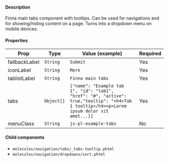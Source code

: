#### Description

Finna main tabs component with tooltips. Can be used for navigations and for showing/hiding content on a page. Turns into a dropdown menu on mobile devices.

#### Properties

| Prop          | Type       | Value (example)                                                                                                                            | Required |
| ------------- | ---------- | ------------------------------------------------------------------------------------------------------------------------------------------ | -------- |
| fallbackLabel | `String`   | `Submit`                                                                                                                                   | Yes      |
| iconLabel     | `String`   | `More`                                                                                                                                     | Yes      |
| tablistLabel  | `String`   | `Finna main tabs`                                                                                                                          | Yes      |
| tabs          | `Object[]` | `["name": "Example tab 1", "id": "tab1", "href": "#", "active": true,"tooltip": "<h4>Tab 1 tooltip</h4><p>Lorem ipsum dolor sit amet...}]` | Yes      |
| menuClass     | `String`   | `js-pl-example-tabs`                                                                                                                       | No       |

#### Child components

- `molecules/navigation/tabs/_tabs-tooltip.phtml`
- `molecules/navigation/dropdowns/sort.phtml`
